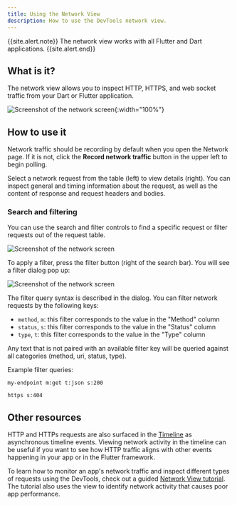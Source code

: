 ```yaml
---
title: Using the Network View
description: How to use the DevTools network view.
---
```


{{site.alert.note}}
  The network view works with all Flutter and Dart applications.
{{site.alert.end}}

## What is it?

The network view allows you to inspect HTTP, HTTPS, and web socket traffic from
your Dart or Flutter application.

![Screenshot of the network screen]({{site.url}}/assets/images/docs/tools/devtools/network_screenshot.png){:width="100%"}

## How to use it

Network traffic should be recording by default when you open the Network page.
If it is not, click the **Record network traffic** button in the upper left to
begin polling.

Select a network request from the table (left) to view details (right). You can
inspect general and timing information about the request, as well as the content
of response and request headers and bodies.

### Search and filtering

You can use the search and filter controls to find a specific request or filter
requests out of the request table.

![Screenshot of the network screen]({{site.url}}/assets/images/docs/tools/devtools/network_search_and_filter.png)

To apply a filter, press the filter button (right of the search bar). You will
see a filter dialog pop up:

![Screenshot of the network screen]({{site.url}}/assets/images/docs/tools/devtools/network_filter_dialog.png)

The filter query syntax is described in the dialog. You can filter network
requests by the following keys:
* `method`, `m`: this filter corresponds to the value in the "Method" column
* `status`, `s`: this filter corresponds to the value in the "Status" column
* `type`, `t`: this filter corresponds to the value in the "Type" column

Any text that is not paired with an available filter key will be queried against
all categories (method, uri, status, type).

Example filter queries:
```
my-endpoint m:get t:json s:200
```
```
https s:404
```

## Other resources

HTTP and HTTPs requests are also surfaced in the [Timeline][timeline] as
asynchronous timeline events. Viewing network activity in the timeline can be
useful if you want to see how HTTP traffic aligns with other events happening
in your app or in the Flutter framework.

To learn how to monitor an app's network traffic and inspect
different types of requests using the DevTools,
check out a guided [Network View tutorial][network-tutorial].
The tutorial also uses the view to identify network activity that
causes poor app performance.

[timeline]: {{site.url}}/tools/devtools/performance#timeline-events-chart
[network-tutorial]: {{site.medium}}/@fluttergems/mastering-dart-flutter-devtools-network-view-part-4-of-8-afce2463687c
